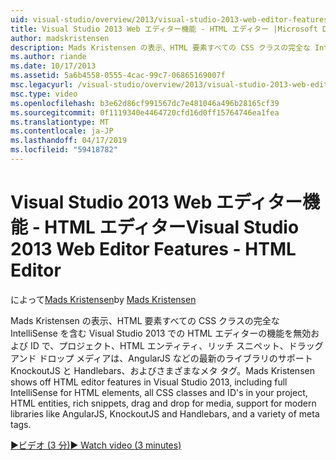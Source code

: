 ```yaml
---
uid: visual-studio/overview/2013/visual-studio-2013-web-editor-features-html-editor
title: Visual Studio 2013 Web エディター機能 - HTML エディター |Microsoft Docs
author: madskristensen
description: Mads Kristensen の表示、HTML 要素すべての CSS クラスの完全な IntelliSense を含む Visual Studio 2013 での HTML エディターの機能を無効で、プロジェクト ID としています.
ms.author: riande
ms.date: 10/17/2013
ms.assetid: 5a6b4558-0555-4cac-99c7-06865169007f
msc.legacyurl: /visual-studio/overview/2013/visual-studio-2013-web-editor-features-html-editor
msc.type: video
ms.openlocfilehash: b3e62d86cf991567dc7e481046a496b28165cf39
ms.sourcegitcommit: 0f1119340e4464720cfd16d0ff15764746ea1fea
ms.translationtype: MT
ms.contentlocale: ja-JP
ms.lasthandoff: 04/17/2019
ms.locfileid: "59418782"
---
```

# <a name="visual-studio-2013-web-editor-features---html-editor"></a><span data-ttu-id="9f48d-103">Visual Studio 2013 Web エディター機能 - HTML エディター</span><span class="sxs-lookup"><span data-stu-id="9f48d-103">Visual Studio 2013 Web Editor Features - HTML Editor</span></span>

<span data-ttu-id="9f48d-104">によって[Mads Kristensen](https://github.com/madskristensen)</span><span class="sxs-lookup"><span data-stu-id="9f48d-104">by [Mads Kristensen](https://github.com/madskristensen)</span></span>

<span data-ttu-id="9f48d-105">Mads Kristensen の表示、HTML 要素すべての CSS クラスの完全な IntelliSense を含む Visual Studio 2013 での HTML エディターの機能を無効および ID で、プロジェクト、HTML エンティティ、リッチ スニペット、ドラッグ アンド ドロップ メディアは、AngularJS などの最新のライブラリのサポートKnockoutJS と Handlebars、およびさまざまなメタ タグ。</span><span class="sxs-lookup"><span data-stu-id="9f48d-105">Mads Kristensen shows off HTML editor features in Visual Studio 2013, including full IntelliSense for HTML elements, all CSS classes and ID's in your project, HTML entities, rich snippets, drag and drop for media, support for modern libraries like AngularJS, KnockoutJS and Handlebars, and a variety of meta tags.</span></span>

[<span data-ttu-id="9f48d-106">&#9654;ビデオ (3 分)</span><span class="sxs-lookup"><span data-stu-id="9f48d-106">&#9654; Watch video (3 minutes)</span></span>](https://channel9.msdn.com/Blogs/ASP-NET-Site-Videos/visual-studio-2013-web-editor-features-html-editor)
